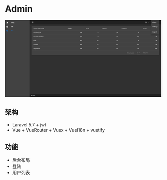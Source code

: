# Admin

<p align="center"><img src="https://raw.githubusercontent.com/yellowming/admin/master/storage/20190217193453.png"></p>

## 架构

- Laravel 5.7 + jwt
- Vue + VueRouter + Vuex + VueI18n + vuetify

## 功能

- 后台布局
- 登陆
- 用户列表

